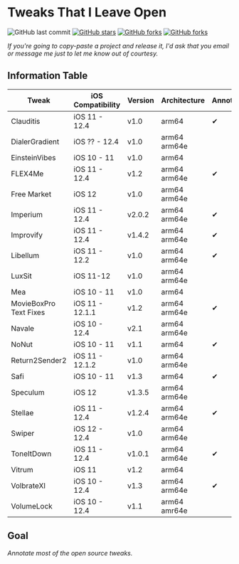 # Tweaks That I Leave Open

![GitHub last commit](https://img.shields.io/github/last-commit/LacertosusRepo/Open-Source-Tweaks.svg?style=for-the-badge)
[![GitHub stars](https://img.shields.io/github/stars/LacertosusRepo/Open-Source-Tweaks.svg?style=for-the-badge)](https://github.com/LacertosusRepo/Open-Source-Tweaks/stargazers)
[![GitHub forks](https://img.shields.io/github/forks/LacertosusRepo/Open-Source-Tweaks.svg?style=for-the-badge)](https://github.com/LacertosusRepo/Open-Source-Tweaks/network)
[![GitHub forks](https://img.shields.io/github/license/LacertosusRepo/Open-Source-Tweaks.svg?style=for-the-badge)](https://github.com/LacertosusRepo/Open-Source-Tweaks/license)

*If you're going to copy-paste a project and release it, I'd ask that you email or message me just to let me know out of courtesy.*

## Information Table

| Tweak | iOS Compatibility | Version | Architecture | Annotated |
| ----- | ----------------- | ------- | ------------ | --------- |
| Clauditis | iOS 11 - 12.4 | v1.0 | arm64 | ✔ |
| DialerGradient | iOS ?? - 12.4 | v1.0 | arm64 arm64e | |
| EinsteinVibes | iOS 10 - 11 | v1.0 | arm64 |  |
| FLEX4Me | iOS 11 - 12.4 | v1.2 | arm64 arm64e | ✔ |
| Free Market | iOS 12 | v1.0 | arm64 arm64e | |
| Imperium | iOS 11 - 12.4 | v2.0.2 | arm64 arm64e | ✔ |
| Improvify | iOS 11 - 12.4 | v1.4.2 | arm64 arm64e | ✔ |
| Libellum | iOS 11 - 12.2 | v1.0 | arm64 arm64e | ✔ |
| LuxSit | iOS 11-12 | v1.0 | arm64 arm64e | |
| Mea | iOS 10 - 11 | v1.0 | arm64 |  |
| MovieBoxPro Text Fixes | iOS 11 - 12.1.1 | v1.2 | arm64 arm64e | ✔ |
| Navale | iOS 10 - 12.4 | v2.1 | arm64 arm64e |  |
| NoNut | iOS 10 - 11 | v1.1 | arm64 | ✔ |
| Return2Sender2 | iOS 11 - 12.1.2 | v1.0 | arm64 arm64e | |
| Safi | iOS 10 - 11 | v1.3 | arm64 | ✔ |
| Speculum | iOS 12 | v1.3.5 | arm64 arm64e |  |
| Stellae | iOS 11 - 12.4 | v1.2.4 | arm64 arm64e | ✔ |
| Swiper | iOS 12 - 12.4 | v1.0 | arm64 arm64e | |
| ToneItDown | iOS 11 - 12.4 | v1.0.1 | arm64 arm64e | ✔ |
| Vitrum | iOS 11 | v1.2 | arm64 | |
| VolbrateXI | iOS 10 - 12.4 | v1.3 | arm64 arm64e | ✔ |
| VolumeLock | iOS 10 - 12.4 | v1.1 | arm64 amr64e | |

## Goal
*Annotate most of the open source tweaks.*

